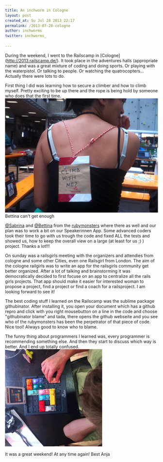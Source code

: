```yaml
---
title: An inchworm in Cologne
layout: post
created_at: Su Jul 28 2013 22:17
permalink: /2013-07-28-cologne
author: inchworms
twitter: inchworms_

---
```


During the weekend, I went to the Railscamp in [Cologne] (http://2013.railscamp.de/). It took place in the adventures halls (appropriate name) and was a great mixture of coding and doing sports. Or playing with the waterpistol. Or talking to people. Or watching the quatrocopters... Actually there were lots to do.

First thing I did was learning how to secure a climber and how to climb myself. Pretty exciting to be up there and the rope is being hold by someone who does that the first time.
![Bettina can't get enough](/images/climb_with_me.jpg)
Bettina can't get enough

[@Sabrina](https://twitter.com/sabrna) and [@Bettina](https://twitter.com/ThatBettina) from the [rubymonsters](https://github.com/rubymonsters) where there as well and our plan was to work a bit on our Speakerinnen App. Some advanced coders took their time to go with us trough the code and fixed ALL the tests and showed us, how to keep the overall view on a large (at least for us ;) ) project. Thanks a lot!!!

On sunday was a railsgirls meeting with the organizers and attendies from cologne and some other Cities, even one Railsgirl from London. The aim of the cologne railgirls was to write an app for the railsgirls community get better organized. After a lot of talking and brainstorming it was democratically decided to first focuse on an app to centralize all the rails girls projects. That app should make it easier for interested woman to propose a project, find a project or find a coach for a railsproject. I am looking forward to see it!

The best coding stuff I learned on the Railscamp was the sublime package githubinator. After installing it, you open your document which has a github repro and click with you right mousebutton on a line in the code and choose "githubinator blame" and tada, there opens the github webseite and you see who of the rubymonsters has been the perpetrator of that piece of code. Nice tool! Always good to know who to blame. 

The funny thing about programmers I learned was, every programmer is recommending something else. And then they start to discuss which way is better. And I end up totally confused.  
![analog computer - the best](/images/car_race.gif)

It was a great weekend! At any time again! Best Anja


